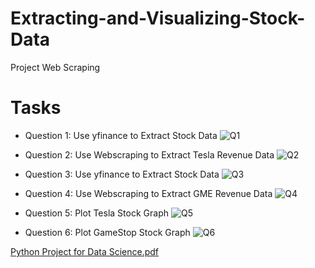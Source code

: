 # Extracting-and-Visualizing-Stock-Data
Project Web Scraping

# Tasks
  
- Question 1: Use yfinance to Extract Stock Data
  ![Q1](https://github.com/Venura-94/Extracting-and-Visualizing-Stock-Data/assets/137409412/456fa96f-ef6b-40aa-99c1-f4de31168dde)

- Question 2: Use Webscraping to Extract Tesla Revenue Data
  ![Q2](https://github.com/Venura-94/Extracting-and-Visualizing-Stock-Data/assets/137409412/974cd80b-e37b-4d5d-bd60-2a023b4cdab6)

- Question 3: Use yfinance to Extract Stock Data
  ![Q3](https://github.com/Venura-94/Extracting-and-Visualizing-Stock-Data/assets/137409412/0fda2cef-e6e5-4b9d-b132-6d5e2f287726)

- Question 4: Use Webscraping to Extract GME Revenue Data
  ![Q4](https://github.com/Venura-94/Extracting-and-Visualizing-Stock-Data/assets/137409412/d2d3a018-a962-4d8e-985a-83899b2feb3e)

- Question 5: Plot Tesla Stock Graph
![Q5](https://github.com/Venura-94/Extracting-and-Visualizing-Stock-Data/assets/137409412/543af09b-3171-4ad0-bb48-b979a38672a8)

- Question 6: Plot GameStop Stock Graph
![Q6](https://github.com/Venura-94/Extracting-and-Visualizing-Stock-Data/assets/137409412/0c199df2-01ff-4b10-9b50-6c47dfa18032)



[Python Project for Data Science.pdf](https://github.com/Venura-94/Extracting-and-Visualizing-Stock-Data/files/14800276/Python.Project.for.Data.Science.pdf)
